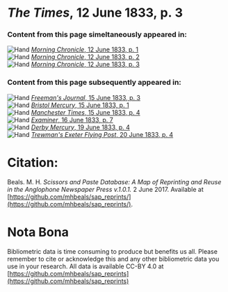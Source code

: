 # *The Times*, 12 June 1833, p. 3  
  
### Content from this page simeltaneously appeared in:  
![Hand](http://scissorsandpaste.net/wp-content/uploads/2017/06/smallhandpointer.png) [*Morning Chronicle*, 12 June 1833, p. 1](https://mhbeals.github.io/sap_html/Morning-Chronicle/Morning-Chronicle-12-June-1833-p-1)  
![Hand](http://scissorsandpaste.net/wp-content/uploads/2017/06/smallhandpointer.png) [*Morning Chronicle*, 12 June 1833, p. 2](https://mhbeals.github.io/sap_html/Morning-Chronicle/Morning-Chronicle-12-June-1833-p-2)  
![Hand](http://scissorsandpaste.net/wp-content/uploads/2017/06/smallhandpointer.png) [*Morning Chronicle*, 12 June 1833, p. 3](https://mhbeals.github.io/sap_html/Morning-Chronicle/Morning-Chronicle-12-June-1833-p-3)  
  
### Content from this page subsequently appeared in:  
![Hand](http://scissorsandpaste.net/wp-content/uploads/2017/06/smallhandpointer.png) [*Freeman's Journal*, 15 June 1833, p. 3](https://mhbeals.github.io/sap_html/Freeman's-Journal/Freeman's-Journal-15-June-1833-p-3)  
![Hand](http://scissorsandpaste.net/wp-content/uploads/2017/06/smallhandpointer.png) [*Bristol Mercury*, 15 June 1833, p. 1](https://mhbeals.github.io/sap_html/Bristol-Mercury/Bristol-Mercury-15-June-1833-p-1)  
![Hand](http://scissorsandpaste.net/wp-content/uploads/2017/06/smallhandpointer.png) [*Manchester Times*, 15 June 1833, p. 4](https://mhbeals.github.io/sap_html/Manchester-Times/Manchester-Times-15-June-1833-p-4)  
![Hand](http://scissorsandpaste.net/wp-content/uploads/2017/06/smallhandpointer.png) [*Examiner*, 16 June 1833, p. 7](https://mhbeals.github.io/sap_html/Examiner/Examiner-16-June-1833-p-7)  
![Hand](http://scissorsandpaste.net/wp-content/uploads/2017/06/smallhandpointer.png) [*Derby Mercury*, 19 June 1833, p. 4](https://mhbeals.github.io/sap_html/Derby-Mercury/Derby-Mercury-19-June-1833-p-4)  
![Hand](http://scissorsandpaste.net/wp-content/uploads/2017/06/smallhandpointer.png) [*Trewman's Exeter Flying Post*, 20 June 1833, p. 4](https://mhbeals.github.io/sap_html/Trewman's-Exeter-Flying-Post/Trewman's-Exeter-Flying-Post-20-June-1833-p-4)  


# Citation: 

Beals. M. H. *Scissors and Paste Database: A Map of Reprinting and Reuse in the Anglophone Newspaper Press v.1.0.1.* 2 June 2017. Available at [https://github.com/mhbeals/sap_reprints/](https://github.com/mhbeals/sap_reprints/). 

# Nota Bona

Bibliometric data is time consuming to produce but benefits us all. Please remember to cite or acknowledge this and any other bibliometric data you use in your research. All data is available CC-BY 4.0 at [https://github.com/mhbeals/sap_reprints](https://github.com/mhbeals/sap_reprints)
